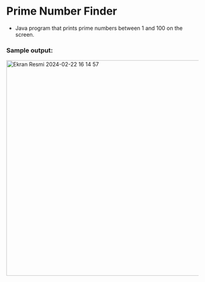 # Prime Number Finder
- Java program that prints prime numbers between 1 and 100 on the screen.
### Sample output:

<img width="566" alt="Ekran Resmi 2024-02-22 16 14 57" src="https://github.com/enisHatipoglu23/WebDevelopment-Bootcamp/assets/83842630/a29b15cd-bf30-4a62-b66a-0a1d3fe7615c">
